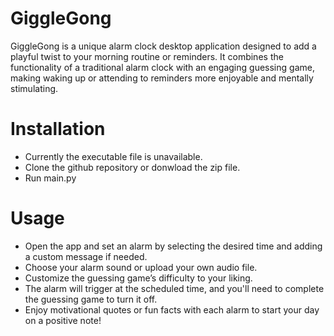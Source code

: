 # GiggleGong
GiggleGong is a unique alarm clock desktop application designed to add a playful twist to your morning routine or reminders. It combines the functionality of a traditional alarm clock with an engaging guessing game, making waking up or attending to reminders more enjoyable and mentally stimulating.
<br>
# Installation
- Currently the executable file is unavailable.
- Clone the github repository or donwload the zip file.
- Run main.py
# Usage
- Open the app and set an alarm by selecting the desired time and adding a custom message if needed.
- Choose your alarm sound or upload your own audio file.
- Customize the guessing game’s difficulty to your liking.
- The alarm will trigger at the scheduled time, and you'll need to complete the guessing game to turn it off.
- Enjoy motivational quotes or fun facts with each alarm to start your day on a positive note!
